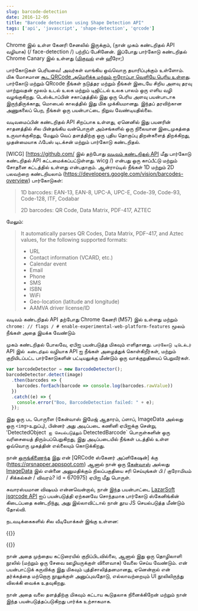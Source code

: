 ```yaml
---
slug: barcode-detection
date: 2016-12-05
title: "Barcode detection using Shape Detection API"
tags: ['api', 'javascript', 'shape-detection', 'qrcode']
---
```



Chrome இல் உள்ள கேனரி சேனலில் இருக்கும், (நான் முகம் கண்டறிதல் API வழியாக) (/ face-detection /) பற்றிப் பேசினேன். இப்போது பார்கோடு கண்டறிதல் Chrome Canary இல் உள்ளது ([மிகுவல்](https://twitter.com/yellowdoge) என் ஹீரோ;)

பார்கோடுகள் பெரியவை! அவர்கள் வாங்கிய ஒவ்வொரு தயாரிப்புக்கும் உள்ளோம். மிக மோசமான [கூட QRCode அமெரிக்க மற்றும் ஐரோப்பா வெளியே பெரிய உள்ளது](https://www.clickz.com/why-have-qr-codes-taken-off-in-china/23662/). பார்கோடு மற்றும் QRcode நீங்கள் நடுத்தர மற்றும் நீங்கள் இடையே சிறிய அளவு தரவு மாற்றுவதன் மூலம் உடல் உலக மற்றும் டிஜிட்டல் உலக பாலம் ஒரு எளிய வழி வழங்குகிறது. டெஸ்க்டாப்பின் சகாப்தத்தில் இது ஒரு பெரிய அளவு பயன்பாடாக இருந்திருக்காது, மொபைல் காலத்தில் இது மிக முக்கியமானது. இந்தப் தரவிற்கான அணுகலைப் பெற, நீங்கள் ஒரு பயன்பாட்டை நிறுவ வேண்டியதில்லை.

வடிவமைப்பின் கண்டறிதல் API சிறப்பாக உள்ளது, ஏனெனில் இது பயனரின் சாதனத்தில் சில பின்தங்கிய வன்பொருள் அம்சங்களில் ஒரு நிலையான இடைமுகத்தை உருவாக்குகிறது, மேலும் வெப் தளத்திற்கு ஒரு புதிய தொகுப்பு திறன்களைத் திறக்கிறது, முதன்மையாக ஃபேஸ் டிடக்சன் மற்றும் பார்கோடு கண்டறிதல்.

[WICG] [https://github.com/ இல் தற்போது [வடிவம் கண்டறிதல் API](https://wicg.github.io/shape-detection-api/#introduction) மீது பார்கோடு கண்டறிதல் API கட்டமைக்கப்பட்டுள்ளது. wicg /) என்பது ஒரு காப்பீட்டு மற்றும் சோதனை கட்டத்தில் உள்ளது என்பதாகும். ஆன்ராய்டில் நீங்கள் 1D மற்றும் 2D பலவற்றை கண்டறியலாம் (https://developers.google.com/vision/barcodes-overview) பார்கோடுகள்:

> 1D barcodes: EAN-13, EAN-8, UPC-A, UPC-E, Code-39, Code-93, Code-128, ITF,
> Codabar
>
> 2D barcodes: QR Code, Data Matrix, PDF-417, AZTEC


மேலும்:

> It automatically parses QR Codes, Data Matrix, PDF-417, and Aztec values, for
> the following supported formats:
>
> * URL
> * Contact information (VCARD, etc.)
> * Calendar event
> * Email
> * Phone
> * SMS
> * ISBN
> * WiFi
> * Geo-location (latitude and longitude)
> * AAMVA driver license/ID


வடிவம் கண்டறிதல் API தற்போது Chrome கேனரி (M57) இல் உள்ளது மற்றும் `chrome: // flags / # enable-experimental-web-platform-features` மூலம் நீங்கள் அதை இயக்க வேண்டும்

முகம் கண்டறிதல் போலவே, ஏபிஐ பயன்படுத்த மிகவும் எளிதானது. `பார்கோடு டிடெக்டர்` API இல்` கண்டறிதல்` வழியாக API ஐ நீங்கள் அழைத்துக் கொள்கிறீர்கள், மற்றும் குறியிடப்பட்ட பார்கோடுகளின் பட்டியலுக்கு மீண்டும் ஒரு வாக்குறுதியைப் பெறுவீர்கள்.


```javascript
var barcodeDetector = new BarcodeDetector();
barcodeDetector.detect(image)
  .then(barcodes => {
    barcodes.forEach(barcode => console.log(barcodes.rawValue))
  })
  .catch((e) => {
    console.error("Boo, BarcodeDetection failed: " + e);
  });
```


இது ஒரு பட பொருளை (கேன்வாஸ் இமேஜ் ஆதாரம், ப்ளாப், ImageData அல்லது ஒரு ` <img> `உறுப்பு), பின்னர் அது அடிப்படை கணினி ஏபிஐக்கு சென்று, &#39;DetectedObject` ஐ செயல்படுத்தும்` DetectedBarcode` பொருள்களின் ஒரு வரிசையைத் திரும்பப்பெறுகிறது, இது அடிப்படையில் நீங்கள் படத்தில் உள்ள ஒவ்வொரு முகத்தின் எல்லையும் கொடுக்கிறது.

நான் [ஒருங்கிணைந்த](https://github.com/PaulKinlan/qrcode/commit/21afa9ae4c316e4a8ced76d77f41eda2eb92852b) இது என் [QRCode ஸ்கேனர் அப்ளிகேஷன்] க்கு (https://qrsnapper.appspot.com) ஆனால் நான் ஒரு [கேன்வாஸ்](https://bugs.chromium.org/p/chromium/issues/detail?id=670977) அல்லது [ImageData](https://bugs.chromium.org/) இல் என்னை அனுமதிக்கும் நிலப்பகுதியை சரி செய்யுங்கள் பி / குரோமியம் / சிக்கல்கள் / விவரம்? id = 670975) ஏபிஐ மீது பொருள்.

சுவாரஸ்யமான விஷயம் என்னவென்றால், நான் இந்த பயன்பாட்டை [LazarSoft jsqrcode API](https://github.com/LazarSoft/jsqrcode) ஐப் பயன்படுத்தி ஏற்கனவே சொந்தமாக பார்கோடு ஸ்கேனிங்கின் கிடைப்பதை கண்டறிந்து, அது இல்லாவிட்டால் நான் தூய JS செயல்படுத்த மீண்டும் தோல்வி.

நடவடிக்கைகளில் சில வீடியோக்கள் இங்கு உள்ளன:

{{<youtube LGB0n-dW_HM>}}

{{<youtube Anq_N_SY17o>}}

நான் அதை முந்தைய கட்டுரையில் குறிப்பிடவில்லை, ஆனால் இது ஒரு தொழிலாளி நூலில் (மற்றும் ஒரு சேவை ஊழியருக்குள் விளைவாக) வேலை செய்ய வேண்டும். என் பயன்பாட்டுக் கருவிக்கு இது மிகவும் புத்திசாலித்தனமானது, ஏனென்றால் என் தர்க்கத்தை மற்றொரு நூலுக்குள் அனுப்புவதோடு, எல்லாவற்றையும் UI நூலிலிருந்து விலக்கி வைக்க உதவுகிறது.

நான் அதை வலை தளத்திற்கு மிகவும் கட்டாய கூடுதலாக நினைக்கிறேன் மற்றும் நான் இந்த பயன்படுத்தப்படுகிறது பார்க்க உற்சாகமாக.